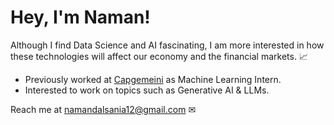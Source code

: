 # Hey, I'm Naman!

<p> Although I find Data Science and AI fascinating, I am more interested in how these technologies will affect our economy and the financial markets. 📈</p>

- Previously worked at [Capgemeini](https://www.linkedin.com/company/capgemini/?originalSubdomain=in) as Machine Learning Intern.
- Interested to work on topics such as Generative AI & LLMs. 

Reach me at namandalsania12@gmail.com ✉ 
